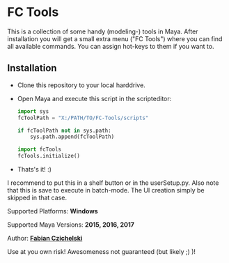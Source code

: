 # FC Tools

This is a collection of some handy (modeling-) tools in Maya.
After installation you will get a small extra menu ("FC Tools") where you can find all available commands.
You can assign hot-keys to them if you want to.

## Installation
* Clone this repository to your local harddrive.
* Open Maya and execute this script in the scripteditor:

  ```python
  import sys
  fcToolPath = "X:/PATH/TO/FC-Tools/scripts"

  if fcToolPath not in sys.path:
      sys.path.append(fcToolPath)

  import fcTools
  fcTools.initialize()
  ```
* Thats's it! :)

I recommend to put this in a shelf button or in the userSetup.py.
Also note that this is save to execute in batch-mode. The UI creation simply be skipped in that case.

Supported Platforms: **Windows**

Supported Maya Versions: **2015, 2016, 2017**

Author: [**Fabian Czichelski**](http://hub.morroimages.com/display/~f.czichelski)

Use at you own risk! Awesomeness not guaranteed (but likely ;) )!
